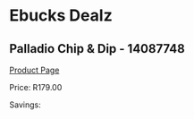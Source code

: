 
# Ebucks Dealz
## Palladio Chip & Dip - 14087748
[Product Page](https://www.ebucks.com/web/shop/productSelected.do?prodId=1205761784&catId=714962196)

Price: R179.00

Savings: 


	